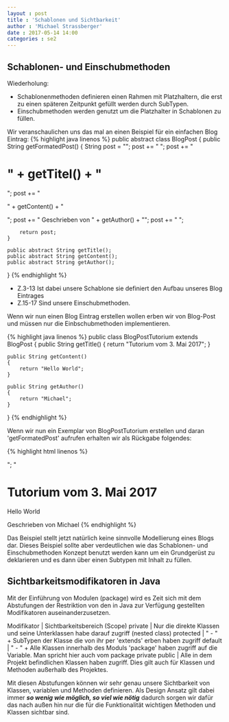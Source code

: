 ```yaml
---
layout : post
title : 'Schablonen und Sichtbarkeit'
author : 'Michael Strassberger'
date : 2017-05-14 14:00
categories : se2
---
```


## Schablonen- und Einschubmethoden

Wiederholung:
* Schablonenmethoden definieren einen Rahmen mit Platzhaltern, die erst zu einen späteren Zeitpunkt gefüllt werden durch SubTypen. 
* Einschubmethoden werden genutzt um die Platzhalter in Schablonen zu füllen. 

Wir veranschaulichen uns das mal an einen Beispiel für ein einfachen Blog Eintrag:
{% highlight java linenos %}
public abstract class BlogPost
{
    public String getFormatedPost()
    {
        String post  = "<html>";
               post += "<head> <title>" + getTitle() + "</title></head>";
               post += "<body> <h1>" + getTitel() + "</h1>";
               post += "<p>" + getContent() + "</p>";
               post += "<span> Geschrieben von " 
                       + getAuthor() + "</span>";
               post += "</body> </html>";

        return post;
    }

    public abstract String getTitle();
    public abstract String getContent();
    public abstract String getAuthor();
}
{% endhighlight %}

* Z.3-13 Ist dabei unsere Schablone sie definiert den Aufbau unseres Blog Eintrages
* Z.15-17 Sind unsere Einschubmethoden.

Wenn wir nun einen Blog Eintrag erstellen wollen erben wir von Blog-Post und müssen nur die Einbschubmethoden implementieren. 

{% highlight java linenos %}
public class BlogPostTutorium extends BlogPost
{
    public String getTitle()
    {
        return "Tutorium vom 3. Mai 2017";
    }

    public String getContent()
    {
        return "Hello World";
    }

    public String getAuthor()
    {
        return "Michael";
    }
}
{% endhighlight %}

Wenn wir nun ein Exemplar von BlogPostTutorium erstellen und daran 'getFormatedPost' aufrufen erhalten wir als Rückgabe folgendes:

{% highlight html linenos %}
<html>";
<head> <title> Tutorium vom 3. Mai 2017</title></head>"
<body> <h1> Tutorium vom 3. Mai 2017 </h1>
<p>Hello World </p>
<span> Geschrieben von Michael</span>
</body> </html>
{% endhighlight %}

Das Beispiel stellt jetzt natürlich keine sinnvolle Modellierung eines Blogs dar. Dieses Beispiel sollte aber verdeutlichen wie das Schablonen- und Einschubmethoden Konzept benutzt werden kann um ein Grundgerüst zu deklarieren und es dann über einen Subtypen mit Inhalt zu füllen.


## Sichtbarkeitsmodifikatoren in Java

Mit der Einführung von Modulen (package) wird es Zeit sich mit dem Abstufungen der Restriktion von den in Java zur Verfügung gestellten Modifikatoren auseinanderzusetzen.

Modifikator | Sichtbarkeitsbereich (Scope)
private | Nur die direkte Klassen und seine Unterklassen habe darauf zugriff (nested class)
protected | " - " + SubTypen der Klasse die von ihr per 'extends' erben haben zugriff
default | " - " + Alle Klassen innerhalb des Moduls 'package' haben zugriff auf die Variable. Man spricht hier auch vom package private
public | Alle in dem Projekt befindlichen Klassen haben zugriff. Dies gilt auch für Klassen und Methoden außerhalb des Projektes.

Mit diesen Abstufungen können wir sehr genau unsere Sichtbarkeit von Klassen, variablen und Methoden definieren. Als Design Ansatz gilt dabei immer ***so wenig wie möglich, so viel wie nötig*** dadurch sorgen wir dafür das nach außen hin nur die für die Funktionalität wichtigen Methoden und Klassen sichtbar sind.


